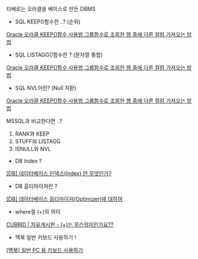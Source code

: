 티베로는 오라클을 베이스로 만든 DBMS

- SQL KEEP()함수란 ..? (순위)

[Oracle 오라클 KEEP()함수 사용법 그룹함수로 조회한 행 중에 다른 컬럼 가져오는 방법](https://aljjabaegi.tistory.com/m/186)

- SQL LISTAGG()함수란 ? (문자열 통합)

[Oracle 오라클 KEEP()함수 사용법 그룹함수로 조회한 행 중에 다른 컬럼 가져오는 방법](https://aljjabaegi.tistory.com/m/186)

- SQL NVL이란? (Null 치환)

[Oracle 오라클 KEEP()함수 사용법 그룹함수로 조회한 행 중에 다른 컬럼 가져오는 방법](https://aljjabaegi.tistory.com/m/186)

MSSQL과 비교한다면 ..? 

1. RANK와 KEEP
2. STUFF와 LISTAGG
3. ISNULL와 NVL

- DB Index ?

[[DB] 데이터베이스 인덱스(Index) 란 무엇인가?](https://coding-factory.tistory.com/746?category=990785)

- DB 옵티마이져란 ?

[[DB] 데이터베이스 옵티마이저(Optimizer)에 대하여](https://coding-factory.tistory.com/743)

- where절  (+)의 의미

[CUBRID | 자유게시판 - (+)는 무슨의미인가요??](https://www.cubrid.com/free_talk/3816228)

- 맥북 일반 키보드 사용하기 !

[[맥북] 일반 PC 용 키보드 사용하기](https://andromedarabbit.net/맥북-일반-pc-용-키보드-사용하기/)